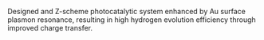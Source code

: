  Designed and Z-scheme photocatalytic system enhanced by Au surface plasmon resonance,
 resulting in high hydrogen evolution efficiency through improved charge transfer.
